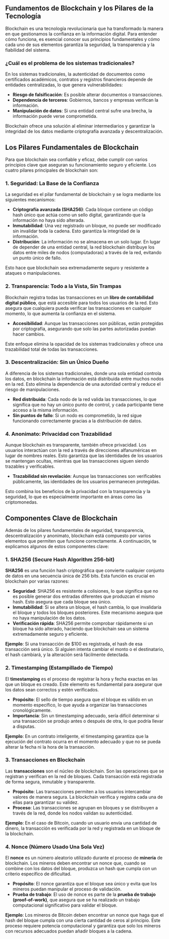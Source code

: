 ## **Fundamentos de Blockchain y los Pilares de la Tecnología**

Blockchain es una tecnología revolucionaria que ha transformado la manera en que gestionamos la confianza en la información digital. Para entender cómo funciona, es esencial conocer sus principios fundamentales y cómo cada uno de sus elementos garantiza la seguridad, la transparencia y la fiabilidad del sistema.

### **¿Cuál es el problema de los sistemas tradicionales?**

En los sistemas tradicionales, la autenticidad de documentos como certificados académicos, contratos y registros financieros depende de entidades centralizadas, lo que genera vulnerabilidades:

- **Riesgo de falsificación**: Es posible alterar documentos o transacciones.
- **Dependencia de terceros**: Gobiernos, bancos y empresas verifican la información.
- **Manipulación de datos**: Si una entidad central sufre una brecha, la información puede verse comprometida.

Blockchain ofrece una solución al eliminar intermediarios y garantizar la integridad de los datos mediante criptografía avanzada y descentralización.



## **Los Pilares Fundamentales de Blockchain**

Para que blockchain sea confiable y eficaz, debe cumplir con varios principios clave que aseguran su funcionamiento seguro y eficiente. Los cuatro pilares principales de blockchain son:

### **1. Seguridad: La Base de la Confianza**

La seguridad es el pilar fundamental de blockchain y se logra mediante los siguientes mecanismos:

- **Criptografía avanzada (SHA256)**: Cada bloque contiene un código hash único que actúa como un sello digital, garantizando que la información no haya sido alterada.
- **Inmutabilidad**: Una vez registrado un bloque, no puede ser modificado sin invalidar toda la cadena. Esto garantiza la integridad de la información.
- **Distribución**: La información no se almacena en un solo lugar. En lugar de depender de una entidad central, la red blockchain distribuye los datos entre miles de nodos (computadoras) a través de la red, evitando un punto único de fallo.

Esto hace que blockchain sea extremadamente seguro y resistente a ataques o manipulaciones.

### **2. Transparencia: Todo a la Vista, Sin Trampas**

Blockchain registra todas las transacciones en un **libro de contabilidad digital público**, que está accesible para todos los usuarios de la red. Esto asegura que cualquiera pueda verificar las transacciones en cualquier momento, lo que aumenta la confianza en el sistema.

- **Accesibilidad**: Aunque las transacciones son públicas, están protegidas por criptografía, asegurando que solo las partes autorizadas puedan hacer cambios.

Este enfoque elimina la opacidad de los sistemas tradicionales y ofrece una trazabilidad total de todas las transacciones.

### **3. Descentralización: Sin un Único Dueño**

A diferencia de los sistemas tradicionales, donde una sola entidad controla los datos, en blockchain la información está distribuida entre muchos nodos en la red. Esto elimina la dependencia de una autoridad central y reduce el riesgo de manipulaciones.

- **Red distribuida**: Cada nodo de la red valida las transacciones, lo que significa que no hay un único punto de control, y cada participante tiene acceso a la misma información.
- **Sin puntos de fallo**: Si un nodo es comprometido, la red sigue funcionando correctamente gracias a la distribución de datos.

### **4. Anonimato: Privacidad con Trazabilidad**

Aunque blockchain es transparente, también ofrece privacidad. Los usuarios interactúan con la red a través de direcciones alfanuméricas en lugar de nombres reales. Esto garantiza que las identidades de los usuarios se mantengan ocultas, mientras que las transacciones siguen siendo trazables y verificables.

- **Trazabilidad sin revelación**: Aunque las transacciones son verificables públicamente, las identidades de los usuarios permanecen protegidas.

Esto combina los beneficios de la privacidad con la transparencia y la seguridad, lo que es especialmente importante en áreas como las criptomonedas.



## **Componentes Clave de Blockchain**

Además de los pilares fundamentales de seguridad, transparencia, descentralización y anonimato, blockchain está compuesto por varios elementos que permiten que funcione correctamente. A continuación, te explicamos algunos de estos componentes clave:

### **1. SHA256 (Secure Hash Algorithm 256-bit)**

**SHA256** es una función hash criptográfica que convierte cualquier conjunto de datos en una secuencia única de 256 bits. Esta función es crucial en blockchain por varias razones:

- **Seguridad**: SHA256 es resistente a colisiones, lo que significa que no es posible generar dos entradas diferentes que produzcan el mismo hash. Esto asegura que cada bloque sea único.
- **Inmutabilidad**: Si se altera un bloque, el hash cambia, lo que invalidaría el bloque y todos los bloques posteriores. Este mecanismo asegura que no haya manipulación de los datos.
- **Verificación rápida**: SHA256 permite comprobar rápidamente si un bloque ha sido alterado, haciendo que blockchain sea un sistema extremadamente seguro y eficiente.

**Ejemplo**: Si una transacción de $100 es registrada, el hash de esa transacción será único. Si alguien intenta cambiar el monto o el destinatario, el hash cambiará, y la alteración será fácilmente detectada.

### **2. Timestamping (Estampillado de Tiempo)**

El **timestamping** es el proceso de registrar la hora y fecha exactas en las que un bloque es creado. Este elemento es fundamental para asegurar que los datos sean correctos y estén verificados.

- **Propósito**: El sello de tiempo asegura que el bloque es válido en un momento específico, lo que ayuda a organizar las transacciones cronológicamente.
- **Importancia**: Sin un timestamping adecuado, sería difícil determinar si una transacción se produjo antes o después de otra, lo que podría llevar a disputas.

**Ejemplo**: En un contrato inteligente, el timestamping garantiza que la ejecución del contrato ocurra en el momento adecuado y que no se pueda alterar la fecha ni la hora de la transacción.

### **3. Transacciones en Blockchain**

Las **transacciones** son el núcleo de blockchain. Son las operaciones que se registran y verifican en la red de bloques. Cada transacción está registrada de forma segura, inmutable y transparente.

- **Propósito**: Las transacciones permiten a los usuarios intercambiar valores de manera segura. La blockchain verifica y registra cada una de ellas para garantizar su validez.
- **Proceso**: Las transacciones se agrupan en bloques y se distribuyen a través de la red, donde los nodos validan su autenticidad.

**Ejemplo**: En el caso de Bitcoin, cuando un usuario envía una cantidad de dinero, la transacción es verificada por la red y registrada en un bloque de la blockchain.

### **4. Nonce (Número Usado Una Sola Vez)**

El **nonce** es un número aleatorio utilizado durante el proceso de **minería** de blockchain. Los mineros deben encontrar un nonce que, cuando se combine con los datos del bloque, produzca un hash que cumpla con un criterio específico de dificultad.

- **Propósito**: El nonce garantiza que el bloque sea único y evita que los mineros puedan manipular el proceso de validación.
- **Prueba de trabajo**: El uso de nonce es parte de la **prueba de trabajo (proof-of-work)**, que asegura que se ha realizado un trabajo computacional significativo para validar el bloque.

**Ejemplo**: Los mineros de Bitcoin deben encontrar un nonce que haga que el hash del bloque cumpla con una cierta cantidad de ceros al principio. Este proceso requiere potencia computacional y garantiza que solo los mineros con recursos adecuados puedan añadir bloques a la cadena.



